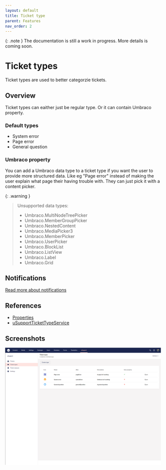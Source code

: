 ```yaml
---
layout: default
title: Ticket type
parent: Features
nav_order: 2
---
```


{: .note }
The documentation is still a work in progress. More details is coming soon.

# Ticket types
Ticket types are used to better categorzie tickets.

## Overview
Ticket types can eaither just be regular type. Or it can contain Umbraco property.

### Default types
- System error
- Page error
- General question

### Umbraco property
You can add a Umbraco data type to a ticket type if you want the user to provide more structured data. Like eg "Page error" instead of making the user explain what page their having trouble with. They can just pick it with a content picker.

{: .warning }
>  Unsupported data types:
> - Umbraco.MultiNodeTreePicker
> - Umbraco.MemberGroupPicker
> - Umbraco.NestedContent
> - Umbraco.MediaPicker3
> - Umbraco.MemberPicker
> - Umbraco.UserPicker
> - Umbraco.BlockList
> - Umbraco.ListView
> - Umbraco.Label
> - Umbraco.Grid

## Notifications
[Read more about notifications](/uSupport-documentation/docs/extend.html#extend)

## References
- [Properties](//uSupport-documentationdocs/references/tables.html#usupporttickettype)
- [uSupportTicketTypeService](/uSupport-documentation/docs/references/services.html#usupporttickettypeservice)

## Screenshots

<img src="/uSupport-documentation/assets/ticketTypes.PNG">